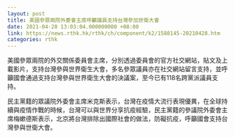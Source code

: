 ```yaml
---
layout: post
title: 美國參眾兩院外委會主席呼籲議員支持台灣參加世衛大會
date: 2021-04-28 13:03:04.000000000 +08:00
link: https://news.rthk.hk/rthk/ch/component/k2/1588145-20210428.htm
categories: rthk
---
```


美國參眾兩院的外交關係委員會主席，分別透過委員會的官方社交網站，貼文及上載影片，支持台灣參與世界衛生大會，多名參眾議員亦在社交網站留言支持，並呼籲國會通過支持台灣參與世界衛生大會的決議案，至今已有118名跨黨派議員支持。

民主黨籍的眾議院外委會主席米克斯表示，台灣在疫情大流行表現優異，在全球持續與疫情作戰的時候，台灣可以與世界分享抗疫經驗，民主黨籍的參議院外委會主席梅嫰德斯表示，北京將台灣排除出國際社會的做法，防礙抗疫，呼籲國會支持台灣參與世衛大會。
